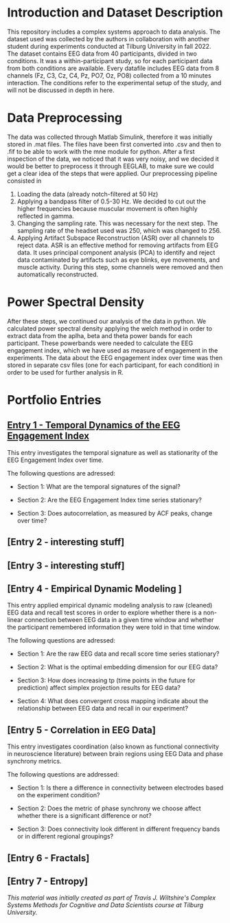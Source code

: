 # Introduction and Dataset Description

This repository includes a complex systems approach to data analysis. 
The dataset used was collected by the authors in collaboration with another student during experiments conducted at Tilburg University in fall 2022.
The dataset contains EEG data from 40 participants, divided in two conditions. It was a within-participant study, so for each participant data from both conditions are available. Every datafile includes EEG data from 8 channels (Fz, C3, Cz, C4, Pz, PO7, Oz, PO8) collected from a 10 minutes interaction.  The conditions refer to the experimental setup of the study, and will not be discussed in depth in here.

# Data Preprocessing
The data was collected through Matlab Simulink, therefore it was initially stored in .mat files. The files have been first converted into .csv and then to .fif to be able to work with the mne module for python. After a first inspection of the data, we noticed that it was very noisy, and we decided it would be better to preprocess it through EEGLAB, to make sure we could get a clear idea of the steps that were applied. 
Our preprocessing pipeline consisted in
1) Loading the data (already notch-filtered at 50 Hz)
2) Applying a bandpass filter of 0.5-30 Hz. We decided to cut out the higher frequencies because muscular movement is often highly reflected in gamma.
3) Changing the sampling rate. This was necessary for the next step. The sampling rate of the headset used was 250, which was changed to 256.
4) Applying Artifact Subspace Reconstruction (ASR) over all channels to reject data. ASR is an effective method for removing artifacts from EEG data. It uses principal component analysis (PCA) to identify and reject data contaminated by artifacts such as eye blinks, eye movements, and muscle activity. During this step, some channels were removed and then automatically reconstructed.


# Power Spectral Density

After these steps, we continued our analysis of the data in python. We calculated power spectral density applying the welch method in order to extract data from the aplha, beta and theta power bands for each participant. These powerbands were needed to calculate the EEG engagement index, which we have used as measure of engagement in the experiments. The data about the EEG engagement index over time was then stored in separate csv files (one for each participant, for each condition) in order to be used for further analysis in R. 

# Portfolio Entries

## [Entry 1 - Temporal Dynamics of the EEG Engagement Index ](Module2.ipynb)
This entry investigates the temporal signature as well as stationarity of the EEG Engagement Index over time.

The following questions are adressed: 

- Section 1: What are the temporal signatures of the signal?

- Section 2: Are the EEG Engagement Index time series stationary?

- Section 3: Does autocorrelation, as measured by ACF peaks, change over time?

## [Entry 2 - interesting stuff]

## [Entry 3 - interesting stuff]

## [Entry 4 - Empirical Dynamic Modeling ]
This entry applied empirical dynamic modeling analysis to raw (cleaned) EEG data and recall test scores in order to explore whether there is a non-linear connection between EEG data in a given time window and whether the participant remembered information they were told in that time window.

The following questions are adressed: 

- Section 1: Are the raw EEG data and recall score time series stationary? 

- Section 2: What is the optimal embedding dimension for our EEG data?

- Section 3: How does increasing tp (time points in the future for prediction) affect simplex projection results for EEG data?

- Section 4: What does convergent cross mapping indicate about the relationship between EEG data and recall in our experiment? 

## [Entry 5 - Correlation in EEG Data]
This entry investigates coordination (also known as functional connectivity in neuroscience literature) between brain regions using EEG Data and phase synchrony metrics. 

The following questions are addressed:

- Section 1: Is there a difference in connectivity between electrodes based on the experiment condition?

- Section 2: Does the metric of phase synchrony we choose affect whether there is a significant difference or not?

- Section 3: Does connectivity look different in different frequency bands or in different regional groupings?

## [Entry 6 - Fractals]

## [Entry 7 - Entropy]


_This material was initially created as part of Travis J. Wiltshire's Complex Systems Methods for Cognitive and Data Scientists course at Tilburg University._






